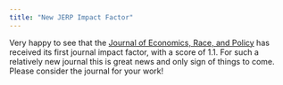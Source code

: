 ```yaml
---
title: "New JERP Impact Factor"
---
```

Very happy to see that the <a href="https://link.springer.com/journal/41996">Journal of Economics, Race, and Policy</a> has received its first journal impact factor, with a score of 1.1. For such a relatively new journal this is great news and only sign of things to come. Please consider the journal for your work!
